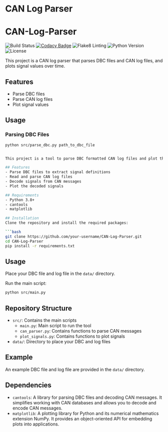 
# CAN Log Parser

# CAN-Log-Parser

![Build Status](https://github.com/kiranj26/CAN-Log-Parser/actions/workflows/ci.yml/badge.svg)
[![Codacy Badge](https://app.codacy.com/project/badge/Grade/4a476526a37145f2922f58a6f903ff27)](https://app.codacy.com/gh/kiranj26/CAN-Log-Parser/dashboard?utm_source=gh&utm_medium=referral&utm_content=&utm_campaign=Badge_grade)
![Flake8 Linting](https://img.shields.io/badge/flake8-linting-brightgreen)
![Python Version](https://img.shields.io/badge/python-3.12-blue)
![License](https://img.shields.io/github/license/kiranj26/CAN-Log-Parser)

This project is a CAN log parser that parses DBC files and CAN log files, and plots signal values over time.

## Features
- Parse DBC files
- Parse CAN log files
- Plot signal values

## Usage
### Parsing DBC Files
```bash
python src/parse_dbc.py path_to_dbc_file


This project is a tool to parse DBC formatted CAN log files and plot the signals.

## Features
- Parse DBC files to extract signal definitions
- Read and parse CAN log files
- Decode signals from CAN messages
- Plot the decoded signals

## Requirements
- Python 3.8+
- cantools
- matplotlib

## Installation
Clone the repository and install the required packages:

```bash
git clone https://github.com/your-username/CAN-Log-Parser.git
cd CAN-Log-Parser
pip install -r requirements.txt
```

## Usage
Place your DBC file and log file in the `data/` directory.

Run the main script:

```bash
python src/main.py
```

## Repository Structure
- `src/`: Contains the main scripts
  - `main.py`: Main script to run the tool
  - `can_parser.py`: Contains functions to parse CAN messages
  - `plot_signals.py`: Contains functions to plot signals
- `data/`: Directory to place your DBC and log files

## Example
An example DBC file and log file are provided in the `data/` directory.

## Dependencies
- `cantools`: A library for parsing DBC files and decoding CAN messages. It simplifies working with CAN databases and allows you to decode and encode CAN messages.
- `matplotlib`: A plotting library for Python and its numerical mathematics extension NumPy. It provides an object-oriented API for embedding plots into applications.
